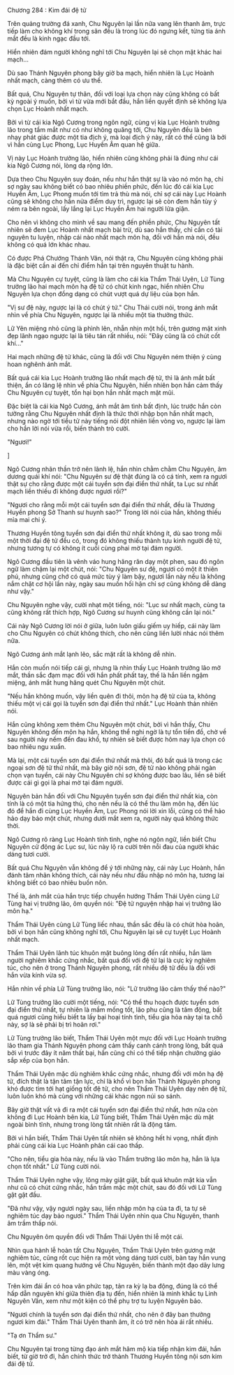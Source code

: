 




Chương 284 : Kim đái đệ tử


Trên quảng trường đá xanh, Chu Nguyên lại lần nữa vang lên thanh âm, trực tiếp làm cho không khí trong sân đều là trong lúc đó ngưng kết, từng tia ánh mắt đều là kinh ngạc đầu tới.

Hiển nhiên đám người không nghĩ tới Chu Nguyên lại sẽ chọn mặt khác hai mạch...

Dù sao Thánh Nguyên phong bây giờ ba mạch, hiển nhiên là Lục Hoành nhất mạch, càng thêm có ưu thế.

Bất quá, Chu Nguyên tự thân, đối với loại lựa chọn này cũng không có bất kỳ ngoài ý muốn, bởi vì từ vừa mới bắt đầu, hắn liền quyết định sẽ không lựa chọn Lục Hoành nhất mạch.

Bởi vì từ cái kia Ngô Cương trong ngôn ngữ, cùng vị kia Lục Hoành trưởng lão trong tầm mắt như có như không quăng tới, Chu Nguyên đều là bén nhạy phát giác được một tia địch ý, mà loại địch ý này, rất có thể cũng là bởi vì hắn cùng Lục Phong, Lục Huyền Âm quan hệ giữa.

Vị này Lục Hoành trưởng lão, hiển nhiên cũng không phải là đúng như cái kia Ngô Cương nói, lòng dạ rộng lớn.

Dựa theo Chu Nguyên suy đoán, nếu như hắn thật sự là vào nó môn hạ, chỉ sợ ngày sau không biết có bao nhiêu phiền phức, đến lúc đó cái kia Lục Huyền Âm, Lục Phong muốn tới tìm trả thù mà nói, chỉ sợ cái này Lục Hoành cũng sẽ không cho hắn nửa điểm duy trì, ngược lại sẽ còn đem hắn tùy ý ném ra bên ngoài, lấy lắng lại Lục Huyền Âm hai người lửa giận.

Cho nên vì không cho mình về sau mang đến phiền phức, Chu Nguyên tất nhiên sẽ đem Lục Hoành nhất mạch bài trừ, dù sao hắn thấy, chỉ cần có tài nguyên tu luyện, nhập cái nào nhất mạch môn hạ, đối với hắn mà nói, đều không có quá lớn khác nhau.

Có được Phá Chướng Thánh Văn, nói thật ra, Chu Nguyên cũng không phải là đặc biệt cần ai đến chỉ điểm hắn tại trên nguyên thuật tu hành.

Mà Chu Nguyên cự tuyệt, cũng là làm cho cái kia Thẩm Thái Uyên, Lữ Tùng trưởng lão hai mạch môn hạ đệ tử có chút kinh ngạc, hiển nhiên Chu Nguyên lựa chọn đồng dạng có chút vượt quá dự liệu của bọn hắn.

"Vị sư đệ này, ngược lại là có chút ý tứ." Chu Thái cười nói, trong ánh mắt nhìn về phía Chu Nguyên, ngược lại là nhiều một tia thưởng thức.

Lữ Yên miệng nhỏ cũng là phình lên, nhẫn nhịn một hồi, trên gương mặt xinh đẹp lãnh ngạo ngược lại là tiêu tán rất nhiều, nói: "Đây cũng là có chút cốt khí..."

Hai mạch những đệ tử khác, cũng là đối với Chu Nguyên ném thiện ý cùng hoan nghênh ánh mắt.

Bất quá cái kia Lục Hoành trưởng lão nhất mạch đệ tử, thì là ánh mắt bất thiện, ẩn có lăng lệ nhìn về phía Chu Nguyên, hiển nhiên bọn hắn cảm thấy Chu Nguyên cự tuyệt, tổn hại bọn hắn nhất mạch mặt mũi.

Đặc biệt là cái kia Ngô Cương, ánh mắt âm tình bất định, lúc trước hắn còn tưởng rằng Chu Nguyên nhất định là thức thời nhập bọn hắn nhất mạch, nhưng nào ngờ tới tiểu tử này tiếng nói đột nhiên liền vòng vo, ngược lại làm cho hắn lời nói vừa rồi, biến thành trò cười.

"Ngươi!"

]

Ngô Cương nhãn thần trở nên lãnh lệ, hắn nhìn chằm chằm Chu Nguyên, âm dương quái khí nói: "Chu Nguyên sư đệ thật đúng là có cá tính, xem ra ngươi thật sự cho rằng được một cái tuyển sơn đại điển thứ nhất, ta Lục sư nhất mạch liền thiếu đi không được ngươi rồi?"

"Ngươi cho rằng mỗi một cái tuyển sơn đại điển thứ nhất, đều là Thương Huyền phong Sở Thanh sư huynh sao?" Trong lời nói của hắn, không thiếu mỉa mai chi ý.

Thương Huyền tông tuyển sơn đại điển thứ nhất không ít, dù sao trong mỗi một thời đại đệ tử đều có, trong đó không thiếu thành tựu kinh người đệ tử, nhưng tương tự có không ít cuối cùng phai mờ tại đám người.

Ngô Cương đầu tiên là vênh váo hung hăng răn dạy một phen, sau đó ngôn ngữ làm chậm lại một chút, nói: "Chu Nguyên sư đệ, ngươi có một ít thiên phú, nhưng cũng chớ có quá mức tùy ý làm bậy, ngươi lần này nếu là không nắm chặt cơ hội lần này, ngày sau muốn hối hận chỉ sợ cũng không dễ dàng như vậy."

Chu Nguyên nghe vậy, cười nhạt một tiếng, nói: "Lục sư nhất mạch, cùng ta cũng không rất thích hợp, Ngô Cương sư huynh cũng không cần lại nói."

Cái này Ngô Cương lời nói ở giữa, luôn luôn giấu giếm uy hiếp, cái này làm cho Chu Nguyên có chút không thích, cho nên cũng liền lười nhác nói thêm nữa.

Ngô Cương ánh mắt lạnh lẽo, sắc mặt rất là không dễ nhìn.

Hắn còn muốn nói tiếp cái gì, nhưng là nhìn thấy Lục Hoành trưởng lão mở mắt, thần sắc đạm mạc đối với hắn phất phất tay, thế là hắn liền ngậm miệng, ánh mắt hung hăng quét Chu Nguyên một chút.

"Nếu hắn không muốn, vậy liền quên đi thôi, môn hạ đệ tử của ta, không thiếu một vị cái gọi là tuyển sơn đại điển thứ nhất." Lục Hoành thản nhiên nói.

Hắn cũng không xem thêm Chu Nguyên một chút, bởi vì hắn thấy, Chu Nguyên không đến môn hạ hắn, không thể nghi ngờ là tự tổn tiền đồ, chờ về sau người này nếm đến đau khổ, tự nhiên sẽ biết được hôm nay lựa chọn có bao nhiêu ngu xuẩn.

Mà lại, một cái tuyển sơn đại điển thứ nhất mà thôi, đó bất quá là trong các ngoại sơn đệ tử thứ nhất, mà bây giờ nội sơn, đệ tử nào không phải ngàn chọn vạn tuyển, cái này Chu Nguyên chỉ sợ không được bao lâu, liền sẽ biết được cái gì gọi là phai mờ tại đám người.

Nguyên bản hắn đối với Chu Nguyên tuyển sơn đại điển thứ nhất kia, còn tính là có một tia hứng thú, cho nên nếu là có thể thu làm môn hạ, đến lúc đó để hắn đi cùng Lục Huyền Âm, Lục Phong nói lời xin lỗi, cũng có thể hảo hảo dạy bảo một chút, nhưng dưới mắt xem ra, người này quá không thức thời.

Ngô Cương rõ ràng Lục Hoành tính tình, nghe nó ngôn ngữ, liền biết Chu Nguyên cử động ác Lục sư, lúc này lộ ra cười trên nỗi đau của người khác dáng tươi cười.

Bất quá Chu Nguyên vẫn không để ý tới những này, cái này Lục Hoành, hắn đánh tâm nhãn không thích, cái này nếu như đầu nhập nó môn hạ, tương lai không biết có bao nhiêu buồn nôn.

Thế là, ánh mắt của hắn trực tiếp chuyển hướng Thẩm Thái Uyên cùng Lữ Tùng hai vị trưởng lão, ôm quyền nói: "Đệ tử nguyện nhập hai vị trưởng lão môn hạ."

Thẩm Thái Uyên cùng Lữ Tùng liếc nhau, thần sắc đều là có chút hòa hoãn, bởi vì bọn hắn cũng không nghĩ tới, Chu Nguyên lại sẽ cự tuyệt Lục Hoành nhất mạch.

Thẩm Thái Uyên lãnh túc khuôn mặt buông lỏng đến rất nhiều, hắn làm người nghiêm khắc cứng nhắc, bất quá đối với đệ tử lại là cực kỳ nghiêm túc, cho nên ở trong Thánh Nguyên phong, rất nhiều đệ tử đều là đối với hắn vừa kính vừa sợ.

Hắn nhìn về phía Lữ Tùng trưởng lão, nói: "Lữ trưởng lão cảm thấy thế nào?"

Lữ Tùng trưởng lão cười một tiếng, nói: "Có thể thu hoạch được tuyển sơn đại điển thứ nhất, tự nhiên là mầm mống tốt, lão phu cũng là tâm động, bất quá ngươi cũng hiểu biết ta lấy bại hoại tính tình, tiểu gia hỏa này tại ta chỗ này, sợ là sẽ phải bị trì hoãn rơi."

Lữ Tùng trưởng lão biết, Thẩm Thái Uyên một mực đối với Lục Hoành trưởng lão tham gia Thánh Nguyên phong cảm thấy canh cánh trong lòng, bất quá bởi vì trước đây ít năm thất bại, hắn cũng chỉ có thể tiếp nhận chưởng giáo sắp xếp của bọn hắn.

Thẩm Thái Uyên mặc dù nghiêm khắc cứng nhắc, nhưng đối với môn hạ đệ tử, đích thật là tận tâm tận lực, chỉ là khổ vì bọn hắn Thánh Nguyên phong khó được tìm tới hạt giống tốt đệ tử, cho nên Thẩm Thái Uyên dạy nên đệ tử, luôn luôn khó mà cùng với những cái khác ngọn núi so sánh.

Bây giờ thật vất vả đi ra một cái tuyển sơn đại điển thứ nhất, hơn nữa còn không đi Lục Hoành bên kia, Lữ Tùng biết, Thẩm Thái Uyên mặc dù mặt ngoài bình tĩnh, nhưng trong lòng tất nhiên rất là động tâm.

Bởi vì hắn biết, Thẩm Thái Uyên tất nhiên sẽ không hết hi vọng, nhất định phải cùng cái kia Lục Hoành phân cái cao thấp.

"Cho nên, tiểu gia hỏa này, nếu là vào Thẩm trưởng lão môn hạ, hẳn là lựa chọn tốt nhất." Lữ Tùng cười nói.

Thẩm Thái Uyên nghe vậy, lông mày giật giật, bất quá khuôn mặt kia vẫn như cũ có chút cứng nhắc, hắn trầm mặc một chút, sau đó đối với Lữ Tùng gật gật đầu.

"Đã như vậy, vậy ngươi ngày sau, liền nhập môn hạ của ta đi, ta tự sẽ nghiêm túc dạy bảo ngươi." Thẩm Thái Uyên nhìn qua Chu Nguyên, thanh âm trầm thấp nói.

Chu Nguyên ôm quyền đối với Thẩm Thái Uyên thi lễ một cái.

Nhìn qua hành lễ hoàn tất Chu Nguyên, Thẩm Thái Uyên trên gương mặt nghiêm túc, cũng rốt cục hiện ra một vòng dáng tươi cười, bàn tay hắn vung lên, một vệt kim quang hướng về Chu Nguyên, biến thành một đạo dây lưng màu vàng óng.

Trên kim đái ẩn có hoa văn phức tạp, tản ra kỳ lạ ba động, đúng là có thể hấp dẫn nguyên khí giữa thiên địa tụ đến, hiển nhiên là minh khắc tụ Linh Nguyên Văn, xem như một kiện có thể phụ trợ tu luyện Nguyên bảo.

"Ngươi chính là tuyển sơn đại điển thứ nhất, cho nên ở đây ban thưởng ngươi kim đái." Thẩm Thái Uyên thanh âm, ít có trở nên hòa ái rất nhiều.

"Tạ ơn Thẩm sư."

Chu Nguyên tại trong từng đạo ánh mắt hâm mộ kia tiếp nhận kim đái, hắn biết, từ giờ trở đi, hắn chính thức trở thành Thương Huyền tông nội sơn kim đái đệ tử.




